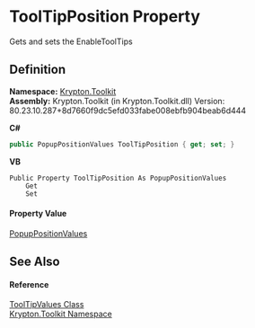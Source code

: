 # ToolTipPosition Property


Gets and sets the EnableToolTips



## Definition
**Namespace:** <a href="79d2eac2-21f4-54ff-7552-b20c33c30600.md">Krypton.Toolkit</a>  
**Assembly:** Krypton.Toolkit (in Krypton.Toolkit.dll) Version: 80.23.10.287+8d7660f9dc5efd033fabe008ebfb904beab6d444

**C#**
``` C#
public PopupPositionValues ToolTipPosition { get; set; }
```
**VB**
``` VB
Public Property ToolTipPosition As PopupPositionValues
	Get
	Set
```



#### Property Value
<a href="0e22a5a3-2757-0795-4235-8082586f89bb.md">PopupPositionValues</a>

## See Also


#### Reference
<a href="84b4469f-b28c-acb3-3436-ed4de441d8b4.md">ToolTipValues Class</a>  
<a href="79d2eac2-21f4-54ff-7552-b20c33c30600.md">Krypton.Toolkit Namespace</a>  
